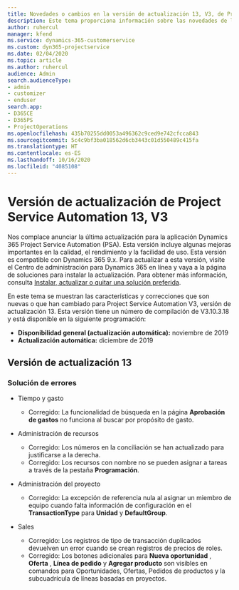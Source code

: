 ```yaml
---
title: Novedades o cambios en la versión de actualización 13, V3, de Project Service Automation
description: Este tema proporciona información sobre las novedades de la versión de actualización 13 de Project Service Automation, V3.
author: ruhercul
manager: kfend
ms.service: dynamics-365-customerservice
ms.custom: dyn365-projectservice
ms.date: 02/04/2020
ms.topic: article
ms.author: ruhercul
audience: Admin
search.audienceType:
- admin
- customizer
- enduser
search.app:
- D365CE
- D365PS
- ProjectOperations
ms.openlocfilehash: 435b70255dd0053a496362c9ced9e742cfcca843
ms.sourcegitcommit: 5c4c9bf3ba018562d6cb3443c01d550489c415fa
ms.translationtype: HT
ms.contentlocale: es-ES
ms.lasthandoff: 10/16/2020
ms.locfileid: "4085108"
---
```

# <a name="project-service-automation-update-release-13-v3"></a>Versión de actualización de Project Service Automation 13, V3
Nos complace anunciar la última actualización para la aplicación Dynamics 365 Project Service Automation (PSA). Esta versión incluye algunas mejoras importantes en la calidad, el rendimiento y la facilidad de uso. Esta versión es compatible con Dynamics 365 9.x. Para actualizar a esta versión, visite el Centro de administración para Dynamics 365 en línea y vaya a la página de soluciones para instalar la actualización. Para obtener más información, consulta [Instalar, actualizar o quitar una solución preferida](https://docs.microsoft.com/power-platform/admin/install-remove-preferred-solution).

En este tema se muestran las características y correcciones que son nuevas o que han cambiado para Project Service Automation V3, versión de actualización 13. Esta versión tiene un número de compilación de V3.10.3.18 y está disponible en la siguiente programación:

- **Disponibilidad general (actualización automática):** noviembre de 2019
- **Actualización automática:** diciembre de 2019


## <a name="update-release-13"></a>Versión de actualización 13 

### <a name="bug-fixes"></a>Solución de errores

- Tiempo y gasto

     - Corregido: La funcionalidad de búsqueda en la página **Aprobación de gastos** no funciona al buscar por propósito de gasto.

- Administración de recursos

     - Corregido: Los números en la conciliación se han actualizado para justificarse a la derecha.
     - Corregido: Los recursos con nombre no se pueden asignar a tareas a través de la pestaña **Programación**.

- Administración del proyecto

     - Corregido: La excepción de referencia nula al asignar un miembro de equipo cuando falta información de configuración en el **TransactionType** para **Unidad** y **DefaultGroup**.

- Sales

     - Corregido: Los registros de tipo de transacción duplicados devuelven un error cuando se crean registros de precios de roles.
     - Corregido: Los botones adicionales para **Nueva oportunidad** , **Oferta** , **Línea de pedido** y **Agregar producto** son visibles en comandos para Oportunidades, Ofertas, Pedidos de productos y la subcuadrícula de líneas basadas en proyectos.


